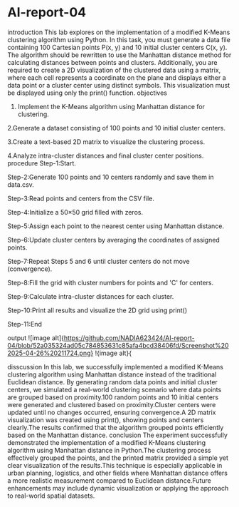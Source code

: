 # AI-report-04
introduction
This lab explores on the implementation of a modified K-Means clustering algorithm using Python. In this task, you must generate a data file containing 100 Cartesian points P(x, y) and 10 initial cluster centers C(x, y). The algorithm should be rewritten to use the Manhattan distance method for calculating distances between points and clusters. Additionally, you are required to create a 2D visualization of the clustered data using a matrix, where each cell represents a coordinate on the plane and displays either a data point or a cluster center using distinct symbols. This visualization must be displayed using only the print() function.
objectives
1. Implement the K-Means algorithm using Manhattan distance for clustering.


2.Generate a dataset consisting of 100 points and 10 initial cluster centers.

3.Create a text-based 2D matrix to visualize the clustering process.

4.Analyze intra-cluster distances and final cluster center positions.
procedure
Step-1:Start.


Step-2:Generate 100 points and 10 centers randomly and save them in data.csv.


Step-3:Read points and centers from the CSV file.


Step-4:Initialize a 50×50 grid filled with zeros.

Step-5:Assign each point to the nearest center using Manhattan distance.


Step-6:Update cluster centers by averaging the coordinates of assigned points.


Step-7:Repeat Steps 5 and 6 until cluster centers do not move (convergence).

Step-8:Fill the grid with cluster numbers for points and 'C' for centers.


Step-9:Calculate intra-cluster distances for each cluster.


Step-10:Print all results and visualize the 2D grid using print()

Step-11:End

output
![image alt]{https://github.com/NADIA623424/AI-report-04/blob/52a035324ad05c784853631c85afa4bcd38406fd/Screenshot%202025-04-26%20211724.png}
!{image alt}{

disscussion
 In this lab, we successfully implemented a modified K-Means clustering algorithm using Manhattan distance instead of the traditional Euclidean distance. By generating random data points and initial cluster centers, we simulated a real-world clustering scenario where data points are grouped based on proximity.100 random points and 10 initial centers were generated and clustered based on proximity.Cluster centers were updated until no changes occurred, ensuring convergence.A 2D matrix visualization was created using print(), showing points and centers clearly.The results confirmed that the algorithm grouped points efficiently based on the Manhattan distance.
 conclusion
 The experiment successfully demonstrated the implementation of a modified K-Means clustering algorithm using Manhattan distance in Python.The clustering process effectively grouped the points, and the printed matrix provided a simple yet clear visualization of the results.This technique is especially applicable in urban planning, logistics, and other fields where Manhattan distance offers a more realistic measurement compared to Euclidean distance.Future enhancements may include dynamic visualization or applying the approach to real-world spatial datasets.
